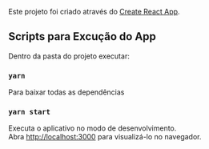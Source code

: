 Este projeto foi criado através do [Create React App](https://github.com/facebook/create-react-app).

## Scripts para Excução do App

Dentro da pasta do projeto executar:

### `yarn`

Para baixar todas as dependências

### `yarn start`

Executa o aplicativo no modo de desenvolvimento.<br />
Abra [http://localhost:3000](http://localhost:3000) para visualizá-lo no navegador.

